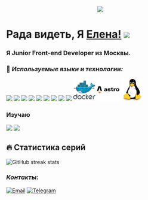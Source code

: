 <div id="header" align="center">
  <img src="https://media.giphy.com/media/v1.Y2lkPTc5MGI3NjExZmZqaGllbHZxNTMxYzJnZm1qcm5jcmxhNzRlZ2VxN2lnaGljbTcxeiZlcD12MV9pbnRlcm5hbF9naWZfYnlfaWQmY3Q9Zw/L1R1tvI9svkIWwpVYr/giphy.gif" width="300"/>
</div>

<h1>Рада видеть, Я <a href="https://searchfilms.nomoredomains.rocks/" target="_blank">Елена!</a> 
<img src="https://github.com/blackcater/blackcater/raw/main/images/Hi.gif" height="32"/></h1>
<h3 > Я Junior Front-end Developer из Москвы.</h3>



### 🔨 ***Используемые языки и технологии:***
<div>
 <span> <img width='60px' src="https://cdn.jsdelivr.net/gh/devicons/devicon/icons/html5/html5-original-wordmark.svg" /> </span>
 <span> <img width='60px' src="https://cdn.jsdelivr.net/gh/devicons/devicon/icons/css3/css3-original-wordmark.svg" /> </span>
 <span> <img width='60px' src="https://cdn.jsdelivr.net/gh/devicons/devicon/icons/sass/sass-original.svg" />  </span>
 <span> <img width='60px' src="https://cdn.jsdelivr.net/gh/devicons/devicon/icons/javascript/javascript-original.svg" /> </span>
 <span> <img width='60px' src="https://cdn.jsdelivr.net/gh/devicons/devicon/icons/react/react-original-wordmark.svg"/> </span>
 <span> <img width='60px' src="https://cdn.jsdelivr.net/gh/devicons/devicon/icons/express/express-original-wordmark.svg" /> </span>
 <span> <img width='60px' src="https://cdn.jsdelivr.net/gh/devicons/devicon/icons/mongodb/mongodb-original-wordmark.svg" /> </span>
 <span>          </span>
 <span> <img width='60px' src="https://cdn.jsdelivr.net/gh/devicons/devicon/icons/git/git-original-wordmark.svg" /> </span>
 <span> <img width='60px' src="https://cdn.jsdelivr.net/gh/devicons/devicon/icons/webpack/webpack-original-wordmark.svg" /> </span>
 <span> <img width='60px' src="https://github.com/devicons/devicon/blob/master/icons/docker/docker-original-wordmark.svg" /> </span>
 <span> <img width='60px' src="https://github.com/devicons/devicon/blob/master/icons/astro/astro-original-wordmark.svg" /> </span>
 <span> <img width='60px' src="https://github.com/devicons/devicon/blob/master/icons/linux/linux-original.svg" /> </span>
</div>


### Изучаю
 <span> <img width='60px' src="https://cdn.jsdelivr.net/gh/devicons/devicon/icons/redux/redux-original.svg" /> </span>
 <span> <img width='60px' src="https://cdn.jsdelivr.net/gh/devicons/devicon/icons/typescript/typescript-plain.svg" /> </span>


<h2>🔥 Статистика серий </h2>

![GitHub streak stats](https://github-readme-streak-stats.herokuapp.com/?user=Milenium666) 


### ***Контакты:***
<p align="left">
<a href="mailto:epadundev@gmail.com"><img alt="Email" src="https://img.shields.io/badge/Email-kfifa3@gmail.com-blue?style=flat&logo=gmail"></a>
<a href="https://t.me/milenium666" target="_blank"><img alt="Telegram" src="https://img.shields.io/badge/Telegram-Dimitry-blue?style=flat&logo=telegram"></a>
</p>
 
<!--
**Milenium666/Milenium666** is a ✨ _special_ ✨ repository because its `README.md` (this file) appears on your GitHub profile.

Here are some ideas to get you started:

- 🔭 I’m currently working on ...
- 🌱 I’m currently learning ...
- 👯 I’m looking to collaborate on ...
- 🤔 I’m looking for help with ...
- 💬 Ask me about ...
- 📫 How to reach me: ...
- 😄 Pronouns: ...
- ⚡ Fun fact: ...
-->
